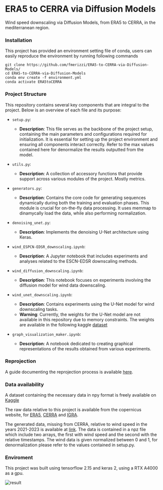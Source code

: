 # ERA5 to CERRA via Diffusion Models
Wind speed downscaling via Diffusion Models, from ERA5 to CERRA, in the mediterranean region.

### Installation 
This project has provided an environment setting file of conda, users can easily reproduce the environment by running following commands
```
git clone https://github.com/fmerizzi/ERA5-to-CERRA-via-Diffusion-Models/
cd ERA5-to-CERRA-via-Diffusion-Models
conda env create -f environment.yml
conda activate ERA5toCERRA
```

### Project Structure

This repository contains several key components that are integral to the project. Below is an overview of each file and its purpose:

- `setup.py`: 
    - **Description**: This file serves as the backbone of the project setup, containing the main parameters and configurations required for initialization. It is essential for setting up the project environment and ensuring all components interact correctly. Refer to the max values contained here for denormalize the results outputted from the model. 

- `utils.py`: 
    - **Description**: A collection of accessory functions that provide support across various modules of the project. Mostly metrics. 

- `generators.py`: 
    - **Description**: Contains the core code for generating sequences dynamically during both the training and evaluation phases. This module is crucial for on-the-fly data processing. It uses memmap to dinamycally load the data, while also performing normalization. 

- `denoising_unet.py`: 
    - **Description**: Implements the denoising U-Net architecture using Keras. 

- `wind_ESPCN-EDSR_downscaling.ipynb`: 
    - **Description**: A Jupyter notebook that includes experiments and analyses related to the ESCN-EDSR downscaling methods. 
- `wind_diffusion_downscaling.ipynb`: 
    - **Description**: This notebook focuses on experiments involving the diffusion model for wind data downscaling.
- `wind_unet_downscaling.ipynb`: 
    - **Description**: Contains experiments using the U-Net model for wind downscaling tasks. 
    - **Warning**: Currently, the weights for the U-Net model are not available in this repository due to memory constraints. The weights are available in the following kaggle [dataset](https://www.kaggle.com/datasets/fastrmerizivic/u-net-weights-for-era5-to-cerra-wind-speed/)
- `graph_visualization_maker.ipynb`: 
    - **Description**: A notebook dedicated to creating graphical representations of the results obtained from various experiments.
 
### Reprojection

A guide documenting the reprojection process is available [here](https://github.com/fmerizzi/ERA5-to-CERRA-via-Diffusion-Models/blob/main/how_to_reproject_CERRA.md).

### Data availability

A dataset containing the necessary data in npy format is freely available on [Kaggle](https://www.kaggle.com/datasets/b27f15b82c97022f246b8e525cf75e55b446fc4734af25e767524f9cb62b3f57)

The raw data relative to this project is available from the copernicus website, for [ERA5](https://cds.climate.copernicus.eu/cdsapp#!/dataset/reanalysis-era5-pressure-levels?tab=overview), [CERRA](https://cds.climate.copernicus.eu/cdsapp#!/dataset/reanalysis-cerra-single-levels?tab=form) and [IGRA](https://cds.climate.copernicus.eu/cdsapp#!/dataset/insitu-observations-igra-baseline-network?tab=overview). 

The generated data, missing from CERRA, relative to wind speed in the years 2021-2023 is available at [link](https://www.kaggle.com/datasets/fastrmerizivic/diffusion-generated-cerra-wind-speed-2021-2023). The data is contained in a npz file which include two arrays, the first with wind speed and the second with the relative timestamps. The wind data is given normalized between 0 and 1, for denormalization please refer to the values contained in setup.py. 

### Enviroment 
This project was built using tensorflow 2.15 and keras 2, using a RTX A4000 as a gpu. 

![result](https://github.com/fmerizzi/ERA5-to-CERRA-via-Diffusion-Models/blob/main/images/sample.png)
